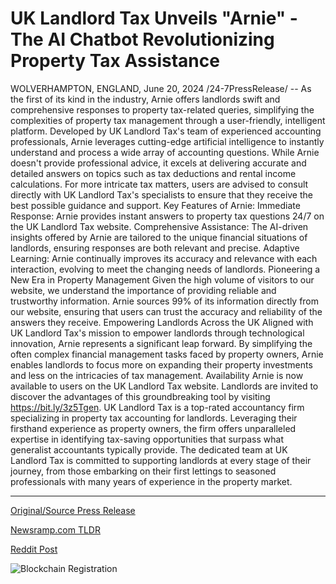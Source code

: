 # UK Landlord Tax Unveils "Arnie" - The AI Chatbot Revolutionizing Property Tax Assistance

WOLVERHAMPTON, ENGLAND, June 20, 2024 /24-7PressRelease/ -- As the first of its kind in the industry, Arnie offers landlords swift and comprehensive responses to property tax-related queries, simplifying the complexities of property tax management through a user-friendly, intelligent platform.  Developed by UK Landlord Tax's team of experienced accounting professionals, Arnie leverages cutting-edge artificial intelligence to instantly understand and process a wide array of accounting questions. While Arnie doesn't provide professional advice, it excels at delivering accurate and detailed answers on topics such as tax deductions and rental income calculations.   For more intricate tax matters, users are advised to consult directly with UK Landlord Tax's specialists to ensure that they receive the best possible guidance and support.  Key Features of Arnie: Immediate Response: Arnie provides instant answers to property tax questions 24/7 on the UK Landlord Tax website. Comprehensive Assistance: The AI-driven insights offered by Arnie are tailored to the unique financial situations of landlords, ensuring responses are both relevant and precise. Adaptive Learning: Arnie continually improves its accuracy and relevance with each interaction, evolving to meet the changing needs of landlords.  Pioneering a New Era in Property Management  Given the high volume of visitors to our website, we understand the importance of providing reliable and trustworthy information. Arnie sources 99% of its information directly from our website, ensuring that users can trust the accuracy and reliability of the answers they receive.  Empowering Landlords Across the UK  Aligned with UK Landlord Tax's mission to empower landlords through technological innovation, Arnie represents a significant leap forward. By simplifying the often complex financial management tasks faced by property owners, Arnie enables landlords to focus more on expanding their property investments and less on the intricacies of tax management.  Availability  Arnie is now available to users on the UK Landlord Tax website. Landlords are invited to discover the advantages of this groundbreaking tool by visiting https://bit.ly/3z5Tgen.  UK Landlord Tax is a top-rated accountancy firm specializing in property tax accounting for landlords. Leveraging their firsthand experience as property owners, the firm offers unparalleled expertise in identifying tax-saving opportunities that surpass what generalist accountants typically provide. The dedicated team at UK Landlord Tax is committed to supporting landlords at every stage of their journey, from those embarking on their first lettings to seasoned professionals with many years of experience in the property market. 

---

[Original/Source Press Release](https://www.24-7pressrelease.com/press-release/511833/uk-landlord-tax-unveils-arnie-the-ai-chatbot-revolutionizing-property-tax-assistance)
                    

[Newsramp.com TLDR](None) 



[Reddit Post](https://www.reddit.com/r/technology_press/comments/1dpmvj5/arnie_ai_tool_revolutionizes_property_tax/) 



![Blockchain Registration](https://cdn.newsramp.app/24-7PressRelease/qrcode/246/20/wolfz1dO.webp)